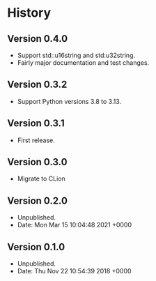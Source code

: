 # History

## Version 0.4.0

- Support std::u16string and std:u32string.
- Fairly major documentation and test changes.

## Version 0.3.2

- Support Python versions 3.8 to 3.13.

## Version 0.3.1

- First release.

## Version 0.3.0

- Migrate to CLion

## Version 0.2.0

- Unpublished.
- Date:   Mon Mar 15 10:04:48 2021 +0000

## Version 0.1.0

- Unpublished.
- Date:   Thu Nov 22 10:54:39 2018 +0000

